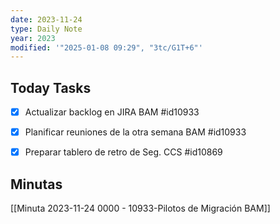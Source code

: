 ```yaml
---
date: 2023-11-24
type: Daily Note
year: 2023
modified: '"2025-01-08 09:29", "3tc/G1T+6"'
---
```



## Today Tasks
- [x] Actualizar backlog en JIRA BAM #id10933 
- [x] Planificar reuniones de la otra semana BAM #id10933 

- [x] Preparar tablero de retro de Seg. CCS #id10869 




## Minutas

[[Minuta 2023-11-24 0000 - 10933-Pilotos de Migración BAM]]
